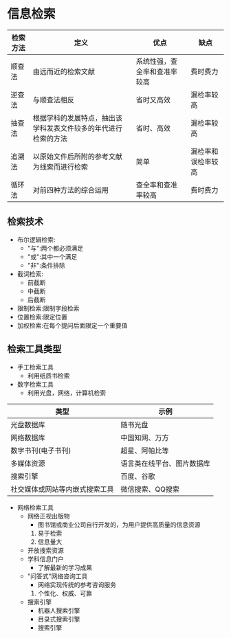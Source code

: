 # 信息检索

| 检索方法 | 定义                                                           | 优点                         | 缺点               |
|----------|----------------------------------------------------------------|------------------------------|--------------------|
| 顺查法   | 由远而近的检索文献                                             | 系统性强，查全率和查准率较高 | 费时费力           |
| 逆查法   | 与顺查法相反                                                   | 省时又高效                   | 漏检率较高         |
| 抽查法   | 根据学科的发展特点，抽出该学科发表文件较多的年代进行检索的方法 | 省时、高效                   | 漏检率较高         |
| 追溯法   | 以原始文件后所附的参考文献为线索而进行检索                     | 简单                         | 漏检率和误检率较高 |
| 循环法   | 对前四种方法的综合运用                                         | 查全率和查准率较高           | 费时费力           |

## 检索技术
- 布尔逻辑检索:
	- "与":两个都必须满足
	- "或":其中一个满足
	- "非":条件排除
- 截词检索:
	- 前截断
	- 中截断
	- 后截断
- 限制检索:限制字段检索
- 位置检索:限定位置
- 加权检索:在每个提问后面限定一个重要值

## 检索工具类型
- 手工检索工具
	- 利用纸质书检索
- 数字检索工具
	- 利用光盘，网络，计算机检索

| 类型                           | 示例                       |
|--------------------------------|----------------------------|
| 光盘数据库                     | 随书光盘                   |
| 网络数据库                     | 中国知网、万方             |
| 数字书刊(电子书刊)             | 超星、阿帕比等             |
| 多媒体资源                     | 语言类在线平台、图片数据库 |
| 搜索引擎                       | 百度、谷歌                 |
| 社交媒体或网站等内嵌式搜索工具 | 微信搜索、QQ搜索           |

- 网络检索工具
	- 网络正视出版物
		- 图书馆或商业公司自行开发的，为用户提供高质量的信息资源
		1. 易于检索
		2. 信息量大
	- 开放搜索资源
	- 学科信息门户
		- 了解最新的学习成果
	- "问答式"网络咨询工具
		- 网络实现传统的参考咨询服务
		1. 个性化、权威、可靠
	- 搜索引擎
		- 机器人搜索引擎
		- 目录式搜索引擎
		- 搜索引擎

